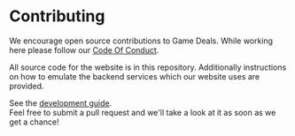 # Contributing

We encourage open source contributions to Game Deals. While working here please follow our [Code Of Conduct](./CODE-OF-CONDUCT.md).

All source code for the website is in this repository. Additionally instructions on how to emulate
the backend services which our website uses are provided.

See the [development guide](https://github.com/WWPOL/Game-Deals#development).  
Feel free to submit a pull request and we'll take a look at it as soon as we get a chance!

